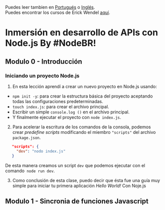 Puedes leer tambien en [Portugués]() o [Inglés](). <br>
Puedes encontrar los cursos de Erick Wendel [aquí](https://cursos.erickwendel.com.br).

# Inmersión en desarrollo de APIs con Node.js By #NodeBR!
## Modulo 0 - Introducción
### Iniciando un proyecto Node.js

1. En esta lección aprendí a crear un nuevo proyecto en Node.js usando:

- `npm init -y`: para crear la estructura básica del proyecto aceptando todas las configuraciones predeterminadas.
- `touch index.js`: para crear el archivo principal.
- Escribir un simple `console.log ()` en el archivo principal.
- Y finalmente ejecutar el proyecto con `node index.js`.

2. Para acelerar la escritura de los comandos de la consola, podemos crear _predefine scripts_ modificando el miembro `"scripts"` del archivo `package.json`.

```json
   "scripts": {
     "dev": "nodo index.js"
   }
```

De esta manera creamos un script `dev` que podemos ejecutar con el comando` node run dev`.

3. Como conclusión de esta clase, puedo decir que ésta fue una guía muy simple para iniciar tu primera aplicación _Hello World!_ Con Noje.js

## Modulo 1 - Sincronia de funciones Javascript 